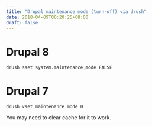```yaml
---
title: "Drupal maintenance mode (turn-off) via drush"
date: 2018-04-09T00:20:25+08:00
draft: false
---
```


# Drupal 8
```
drush sset system.maintenance_mode FALSE
```

# Drupal 7
```
drush vset maintenance_mode 0
```
You may need to clear cache for it to work.
